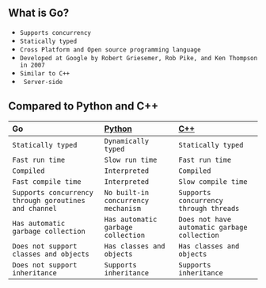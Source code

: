 ## What is Go?

- `Supports concurrency`
- `Statically typed`
- `Cross Platform and Open source programming language `
- `Developed at Google by Robert Griesemer, Rob Pike, and Ken Thompson in 2007`
- `Similar to C++`
- ` Server-side`



## Compared to Python and C++

| Go                                                    | [Python](https://www.w3schools.com/python/default.asp) | [C++](https://www.w3schools.com/cpp/default.asp) |
| :---------------------------------------------------- | :----------------------------------------------------- | :----------------------------------------------- |
| `Statically typed`                                    | `Dynamically typed`                                    | `Statically typed`                               |
| `Fast run time`                                       | `Slow run time`                                        | `Fast run time`                                  |
| `Compiled`                                            | `Interpreted`                                          | `Compiled`                                       |
| `Fast compile time`                                   | `Interpreted`                                          | `Slow compile time`                              |
| `Supports concurrency through goroutines and channel` | `No built-in concurrency mechanism`                    | `Supports concurrency through threads`           |
| `Has automatic garbage collection`                    | `Has automatic garbage collection`                     | `Does not have automatic garbage collection`     |
| `Does not support classes and objects`                | `Has classes and objects`                              | `Has classes and objects`                        |
| `Does not support inheritance`                        | `Supports inheritance`                                 | `Supports inheritance`                           |
